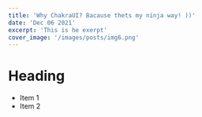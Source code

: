 ```yaml
---
title: 'Why ChakraUI? Bacause thets my ninja way! ))'
date: 'Dec 06 2021'
excerpt: 'This is he exerpt'
cover_image: '/images/posts/img6.png'
---
```


# Heading

 - Item 1
 - Item 2
